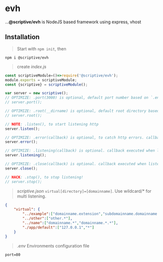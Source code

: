 # evh

...**@scriptive/evh** is NodeJS based framework using express, vhost

## Installation

> Start with `npm init`, then

```shell
npm i @scriptive/evh
```

> create *index.js*

```js
const scriptiveModule=()=>require('@scriptive/evh');
module.exports = scriptiveModule;
const {scriptive} = scriptiveModule();

var server = new scriptive();
// OPTIMIZE: .port(3000) is optional, default port number based on `.env`
// server.port();

// OPTIMIZE: .root(__dirname) is optional, default root directory based `process.mainModule.paths`
// server.root();

// NOTE: .listen(), to start listening http
server.listen();

// OPTIMIZE: .error(callback) is optional, to catch http errors. callback executed when http errors found!
server.error();

// OPTIMIZE: .listening(callback) is optional. callback executed when listening process.
server.listening();

// OPTIMIZE: .close(callback) is optional. callback executed when listening is stop.
server.close();

// HACK: .stop(), to stop listening!
// server.stop();
```

> *scriptive.json* `virtual[directory]=[domainname]`. Use wildcard/* for multi listening.

```json
{
	"virtual": {
		"../example":["domainname.extension","subdomainname.domainname.extension"],
		"../other":["other.*"],
		"../name":["domainname.*","domainname.*.*"],
		"./app/default":["127.0.0.1","*"]
	}
}
```

> *.env* Environments configuration file

```
port=80
```